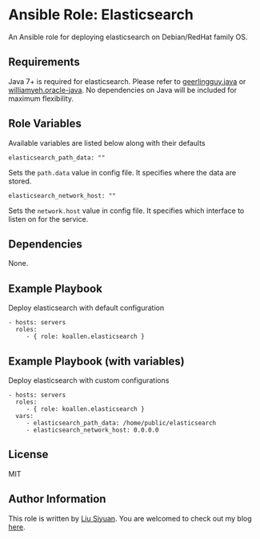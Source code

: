 Ansible Role: Elasticsearch
===========================

An Ansible role for deploying elasticsearch on Debian/RedHat family OS.

Requirements
------------

Java 7+ is required for elasticsearch. Please refer to [geerlingguy.java](https://galaxy.ansible.com/geerlingguy/java/) or [williamyeh.oracle-java](https://galaxy.ansible.com/williamyeh/oracle-java/). No dependencies on Java will be included for maximum flexibility.

Role Variables
--------------

Available variables are listed below along with their defaults

    elasticsearch_path_data: ""

Sets the `path.data` value in config file. It specifies where the data are stored.

    elasticsearch_network_host: ""

Sets the `network.host` value in config file. It specifies which interface to listen on for the service.

Dependencies
------------

None.

Example Playbook
----------------

Deploy elasticsearch with default configuration

    - hosts: servers
      roles:
         - { role: koallen.elasticsearch }

Example Playbook (with variables)
----------------

Deploy elasticsearch with custom configurations

    - hosts: servers
      roles:
         - { role: koallen.elasticsearch }
      vars:
         - elasticsearch_path_data: /home/public/elasticsearch
         - elasticsearch_network_host: 0.0.0.0

License
-------

MIT

Author Information
------------------

This role is written by [Liu Siyuan](https://github.com/koallen). You are welcomed to check out my blog [here](https://shawnliu.me).
